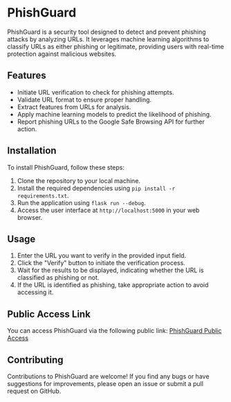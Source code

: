 # PhishGuard

PhishGuard is a security tool designed to detect and prevent phishing attacks by analyzing URLs. It leverages machine learning algorithms to classify URLs as either phishing or legitimate, providing users with real-time protection against malicious websites.

## Features

- Initiate URL verification to check for phishing attempts.
- Validate URL format to ensure proper handling.
- Extract features from URLs for analysis.
- Apply machine learning models to predict the likelihood of phishing.
- Report phishing URLs to the Google Safe Browsing API for further action.

## Installation

To install PhishGuard, follow these steps:

1. Clone the repository to your local machine.
2. Install the required dependencies using `pip install -r requirements.txt`.
3. Run the application using `flask run --debug`.
4. Access the user interface at `http://localhost:5000` in your web browser.

## Usage

1. Enter the URL you want to verify in the provided input field.
2. Click the "Verify" button to initiate the verification process.
3. Wait for the results to be displayed, indicating whether the URL is classified as phishing or not.
4. If the URL is identified as phishing, take appropriate action to avoid accessing it.

## Public Access Link

You can access PhishGuard via the following public link:
[PhishGuard Public Access](http://ec2-52-66-151-139.ap-south-1.compute.amazonaws.com:5000/)

## Contributing

Contributions to PhishGuard are welcome! If you find any bugs or have suggestions for improvements, please open an issue or submit a pull request on GitHub.




